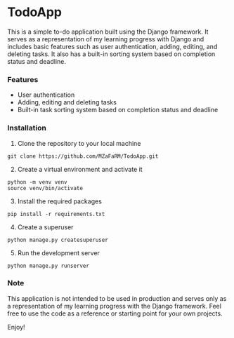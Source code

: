 # TodoApp

This is a simple to-do application built using the Django framework. It serves as a representation of my learning progress with Django and includes basic features such as user authentication, adding, editing, and deleting tasks. It also has a built-in sorting system based on completion status and deadline.

### Features
- User authentication
- Adding, editing and deleting tasks
- Built-in task sorting system based on completion status and deadline

### Installation
1. Clone the repository to your local machine

```
git clone https://github.com/MZaFaRM/TodoApp.git
```

2. Create a virtual environment and activate it

```
python -m venv venv
source venv/bin/activate
```

3. Install the required packages

```
pip install -r requirements.txt
```

4. Create a superuser

```
python manage.py createsuperuser
```

5. Run the development server

```
python manage.py runserver
```

### Note
This application is not intended to be used in production and serves only as a representation of my learning progress with the Django framework. Feel free to use the code as a reference or starting point for your own projects.

Enjoy!
